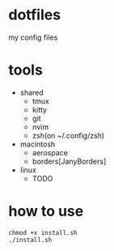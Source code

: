 # dotfiles
my config files

# tools
- shared
  - tmux
  - kitty
  - git
  - nvim
  - zsh(on ~/.config/zsh)
- macintosh
  - aerospace
  - borders[JanyBorders]
- linux
  - TODO

# how to use
```shell
chmod +x install.sh
./install.sh
```
